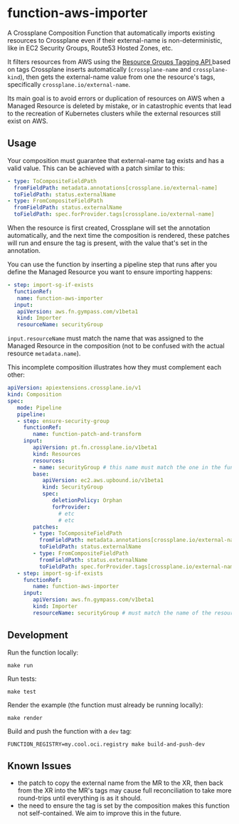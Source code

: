 # function-aws-importer

A Crossplane Composition Function that automatically imports existing resources to Crossplane even if their external-name
is non-deterministic, like in EC2 Security Groups, Route53 Hosted Zones, etc.

It filters resources from AWS using the 
[Resource Groups Tagging API ](https://docs.aws.amazon.com/resourcegroupstagging/latest/APIReference/overview.html) based
on tags Crossplane inserts automatically (`crossplane-name` and `crossplane-kind`), then gets the external-name value from
one the resource's tags, specifically `crossplane.io/external-name`.

Its main goal is to avoid errors or duplication of resources on AWS when a Managed Resource is deleted by mistake, or in 
catastrophic events that lead to the recreation of Kubernetes clusters while the external resources still exist on AWS.

## Usage

Your composition must guarantee that external-name tag exists and has a valid value. This can be achieved with a patch
similar to this:

```yaml
- type: ToCompositeFieldPath
  fromFieldPath: metadata.annotations[crossplane.io/external-name]
  toFieldPath: status.externalName
- type: FromCompositeFieldPath
  fromFieldPath: status.externalName
  toFieldPath: spec.forProvider.tags[crossplane.io/external-name]
```

When the resource is first created, Crossplane will set the annotation automatically, and the next time the composition
is rendered, these patches will run and ensure the tag is present, with the value that's set in the annotation.

You can use the function by inserting a pipeline step that runs after you define the Managed Resource you want to ensure
importing happens:

```yaml
- step: import-sg-if-exists
  functionRef:
   name: function-aws-importer
  input:
   apiVersion: aws.fn.gympass.com/v1beta1
   kind: Importer
   resourceName: securityGroup
```

`input.resourceName` must match the name that was assigned to the Managed Resource in the composition (not to be confused
with the actual resource `metadata.name`).

This incomplete composition illustrates how they must complement each other:

```yaml
apiVersion: apiextensions.crossplane.io/v1
kind: Composition
spec:
   mode: Pipeline
   pipeline:
   - step: ensure-security-group
     functionRef:
        name: function-patch-and-transform
     input:
        apiVersion: pt.fn.crossplane.io/v1beta1
        kind: Resources
        resources:
        - name: securityGroup # this name must match the one in the function's input
        base:
           apiVersion: ec2.aws.upbound.io/v1beta1
           kind: SecurityGroup
           spec:
              deletionPolicy: Orphan
              forProvider:
                # etc
                # etc
        patches:
        - type: ToCompositeFieldPath
          fromFieldPath: metadata.annotations[crossplane.io/external-name]
          toFieldPath: status.externalName
        - type: FromCompositeFieldPath
          fromFieldPath: status.externalName
          toFieldPath: spec.forProvider.tags[crossplane.io/external-name]
   - step: import-sg-if-exists
     functionRef:
        name: function-aws-importer
     input:
        apiVersion: aws.fn.gympass.com/v1beta1
        kind: Importer
        resourceName: securityGroup # must match the name of the resource, see comment above
```

## Development

Run the function locally:

```shell
make run
```

Run tests:

```shell
make test
```

Render the example (the function must already be running locally):

```shell
make render
```

Build and push the function with a `dev` tag:

```shell
FUNCTION_REGISTRY=my.cool.oci.registry make build-and-push-dev
```

## Known Issues
- the patch to copy the external name from the MR to the XR, then back from the XR into the MR's tags may cause full 
reconciliation to take more round-trips until everything is as it should.
- the need to ensure the tag is set by the composition makes this function not self-contained. We aim to improve this in the future.
